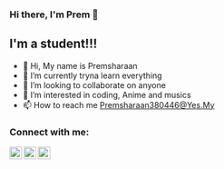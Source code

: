 ### Hi there, I'm Prem 👋


## I'm a student!!!

- 👋 Hi, My name is Premsharaan
- 🌱 I’m currently tryna learn everything
- 💞️ I’m looking to collaborate on anyone
- 👀 I’m interested in coding, Anime and musics
- 📫 How to reach me Premsharaan380446@Yes.My

### Connect with me:

[<img align="left" alt="prem | Twitter" width="22px" src="https://cdn.jsdelivr.net/npm/simple-icons@v3/icons/twitter.svg" />][twitter]
[<img align="left" alt="prem | LinkedIn" width="22px" src="https://cdn.jsdelivr.net/npm/simple-icons@v3/icons/linkedin.svg" />][linkedin]
[<img align="left" alt="prem | Instagram" width="22px" src="https://cdn.jsdelivr.net/npm/simple-icons@v3/icons/instagram.svg" />][instagram]

<br />

<!--[website]: https://codeSTACKr.com
[course]: http://vsCodeHero.com
[youtube]: https://youtube.com/codeSTACKr
[webdevplaylist]: https://www.youtube.com/playlistlist=PLkwxH9e_vrAJ0WbEsFA9W3I1W-g_BTsbt
[jsplaylist]: https://www.youtube.com/playlist?list=PLkwxH9e_vrALRJKu7wfXby3MKeflhTu6B
[cssplaylist]: https://www.youtube.com/playlist?list=PLkwxH9e_vrALSdvZuEh6gqQdmDoDIoqz4
[reactplaylist]: https://www.youtube.com/playlist?list=PLkwxH9e_vrAK4TdffpxKY3QGyHCpxFcQ0
-->
[twitter]: https://twitter.com/psharaan
[instagram]: https://www.instagram.com/prem_minister
[linkedin]: https://my.linkedin.com/in/prem-sharaan-029277185
